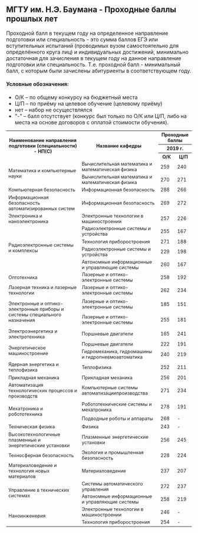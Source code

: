 ## МГТУ им. Н.Э. Баумана - Проходные баллы прошлых лет
		
Проходной балл в текущем году на определенное направление подготовки или специальность - это сумма баллов ЕГЭ или вступительных испытаний (проводимых вузом самостоятельно для определённого круга лиц) и индивидуальных достижений, минимально достаточная для зачисления в текущем году на данное направление подготовки или специальность. Т.е. проходной балл - минимальный балл, с которым были зачислены абитуриенты в соответствующем году.

#### Условные обозначения:
- О/К – по общему конкурсу на бюджетный места
- Ц/П – по приёму на целевое обучение (целевому приёму)
- нет – набор не осуществлялся
- "-" – балл отсутствует (конкурс был только по О/К или Ц/П, либо на места на основе договоров с оплатой стоимости обучения).

<table class="table" style="font-size:.9em">
<tbody>
<tr height="34">
<th rowspan="3">Наименование направления подготовки (специальности) - НП(С)</th>
<th rowspan="3">Название кафедры</th>
<th colspan="2">Проходные баллы</th>
</tr>

<tr height="21">
<th colspan="2">2019 г.</th>
</tr>

<tr height="21">
<th>О/К</th>
<th>Ц/П</th>
</tr>

<!--
<tr height="21">
<td rowspan="3">Прикладная математика</td>
<td>Высшая математика</td>
<td>269</td>
<td>217</td>

<tr height="21">
<td>Прикладная математика</td>
<td>268</td>
<td>224</td>
</tr>

<tr height="21">
<td>Математическое моделирование</td>
<td>263</td>
<td>235</td>
</tr>
-->
<tr height="21">
<td rowspan="2" height="42">Математика и компьютерные науки</td>
<td>Вычислительная математика и математическая физика</td>
<td>259</td>
<td>240</td>
</tr>

<tr height="21">
<td>Вычислительная математика и математическая физика</td>
<td>270</td>
<td>271</td>
</tr>

<tr height="21">
<td height="21">Компьютерная безопасность</td>
<td>Информационная безопасность</td>
<td>288</td>
<td>266</td>
</tr>

<tr height="35">
<td height="35">Информационная безопасность автоматизированных систем</td>
<td>Информационная безопасность</td>
<td>269</td>
<td>272</td>
</tr>

<!--
<tr height="21">
<td rowspan="2" height="42">Конструирование и технология электронных средств</td>
<td>Проектирование и технология производства электроннойаппаратуры</td>
<td>261</td>
<td>215</td>

<tr height="21">
<td>Проектирование и технология производства электронной аппаратуры</td>
<td>250</td>
<td>233</td>
-->

<tr height="21">
<td height="21">Электроника и наноэлектроника</td>
<td>Электронные технологии в машиностроении</td>
<td>257</td>
<td>226</td>

<tr height="21">
<td rowspan="4" height="63">Радиоэлектронные системы и комплексы</td>
<td>Радиоэлектронные системы и устройства</td>
<td>255</td>
<td>167</td>

<tr height="21">
<td>Технология приборостроения</td>
<td>271</td>
<td>188</td>

<tr height="21">
<td>Радиоэлектронные системы и устройства</td>
<td>229</td>
<td>198</td>

<tr height="21">
<td>Автономные информационные и управляющие системы</td>
<td>260</td>
<td>167</td>

<tr height="21">
<td height="21">Оптотехника</td>

<td>Лазерные и оптико-электронные системы</td>
<td>258</td>
<td>192</td>

<!--
<tr height="21">
<td rowspan="2" height="42">Биотехнические системы итехнологии</td>
<td>Биомедицинские технические системы</td>
<td>295</td>
<td>260</td>

<tr height="21">
<td>Медико-технические информационные технологии</td>
<td>234</td>
<td>189</td>
-->

<tr height="21">
<td height="21">Лазерная техника и лазерные технологии</td>

<td>Лазерные и оптико-электронные системы</td>
<td>262</td>
<td>234</td>

<tr height="21">
<td rowspan="2" height="84">Электронные и оптико-электронные приборы и системы специального назначения</td>
<td>Лазерные и оптико-электронные системы</td>
<td>185</td>
<td>151</td>

<tr height="21">
<td>Лазерные и оптико-электронные системы</td>
<td>255</td>
<td>181</td>

<tr height="21">
<td height="21">Электроэнергетика и электротехника</td>

<td>Поршневые двигатели</td>
<td>165</td>
<td>241</td>

<tr height="21">
<td rowspan="2" height="42">Энергетическое машиностроение</td>
<td>Поршневые двигатели</td>
<td>222</td>
<td>191</td>

<tr height="21">
<td>Гидромеханика, гидромашины и гидропневмоавтоматика</td>
<td>240</td>
<td>219</td>

<tr height="21">
<td height="21">Ядерная энергетика и теплофизика</td>

<td>Теплофизика</td>
<td>252</td>
<td>211</td>

<!--
<tr height="21">
<td height="21">Ядерныереакторы и материалы</td>

<td>Ядерные реакторы и установки</td>
<td>251</td>
<td>251</td>
-->

<!--
<tr height="21">
<td rowspan="4" height="84">Машиностроение</td>
<td>Металлорежущие станки</td>
<td>235</td>
<td>208</td>

<tr height="21">
<td>Литейные технологии</td>
<td>229</td>
<td>166</td>

<tr height="21">
<td>Технологии обработки давлением</td>
<td>227</td>
<td>154</td>

<tr height="21">
<td>Технологии обработки материалов</td>
<td>238</td>
<td>200</td>
-->

<!--
<tr height="21">
<td height="21">Технологические машины и оборудование</td>

<td>Вакуумная и компрессорная техника</td>
<td>219</td>
<td>185</td>
-->

<tr height="21">
<td height="21">Прикладная механика</td>

<td>Прикладная механика</td>
<td>256</td>
<td>201</td>

<tr height="35">
<td height="35">Автоматизация технологических процессов и производств</td>

<td>Компьютерные системы автоматизациипроизводства</td>
<td>271</td>
<td>234</td>

<tr height="21">
<td rowspan="2" height="63">Мехатроника и робототехника</td>
<td>Робототехнические системы и мехатроника</td>
<td>278</td>
<td>191</td>

<tr height="21">
<td>Подводные роботы и аппараты</td>
<td>268</td>
<td>-</td>

<!--
<tr height="21">
<td rowspan="10" height="231">Проектирование технологических машин и комплексов</td>
<td>Металлорежущие станки</td>
<td>239</td>
<td>191</td>

<tr height="21">
<td>Инструментальная техника и технологии</td>
<td>226</td>
<td>162</td>
</tr>

<tr height="21">
<td>Технология машиностроения</td>
<td>249</td>
<td>244</td>

<tr height="21">
<td>Литейные технологии</td>
<td>227</td>
<td>-</td>

<tr height="21">
<td>Технологии обработки давлением</td>
<td>218</td>
<td>-</td>

<tr height="21">
<td>Технологии сварки и диагностики</td>
<td>224</td>
<td>-</td>

<tr height="21">
<td>Оборудование и технологии прокатки</td>
<td>230</td>
<td>-</td>

<tr height="21">
<td>ЛазернХолодильная, криогенная техника и системы жизнеобеспеченияые технологии в машиностроении</td>
<td>246</td>
<td>-</td>

<tr height="21">
<td>Инструментальная техника и технологии</td>
<td>203</td>
<td>194</td>

<tr height="21">
<td>Вакуумная и компрессорная техника</td>
<td>234</td>
<td>-</td>
-->

<tr height="21">
<td height="21">Техническая физика</td>

<td>Физика</td>
<td>243</td>
<td>-</td>

<tr height="35">
<td height="35">Высокотехнологичные плазменные и энергетические установки</td>

<td>Плазменные энергетические установки</td>
<td>256</td>
<td>245</td>

<!--
<tr height="35">
<td height="35">Холодильная, криогенная техника и системы жизнеобеспечения</td>

<td>Холодильная, криогенная техника системы кондиционирования и жизнеобеспечения</td>
<td>244</td>
<td>225</td>
-->

<!--
<tr height="21">
<td height="21">Специальныесистемы жизнеобеспечения</td>

<td>Холодильная, криогенная техника системы кондиционирования ижизнеобеспечения</td>
<td>192</td>
<td>196</td>
-->

<!--
<tr height="21">
<td height="21">Боеприпасыи взрыватели</td>

<td>Высокоточные летательные аппараты</td>
<td>217</td>
<td>167</td>

<tr height="35">
<td height="35">Стрелково-пушечное,артиллерийское и ракетное оружие</td>

<td>Ракетные и импульсные системы</td>
<td>211</td>
<td>180</td>
-->

<tr height="21">
<td height="21">Техносферная безопасность</td>

<td>Экология и промышленная безопасность</td>
<td>228</td>
<td>224</td>

<tr height="35">
<td height="35">Материаловедение и технология новых материалов</td>
<td>Материаловедение</td>
<td>237</td>
<td>207</td>

<!--
<tr>
<td>Ракетно-космические композитные конструкции</td>
<td>243</td>
<td>219</td>
-->

<!--
<tr height="21">
<td rowspan="3" height="42">Наземные транспортно-технологические средства</td>
<td>Подъемно-транспортные системы</td>
<td>220</td>
<td>214</td>

<tr height="21">
<td>Многоцелевые гусеничные машины и мобильные роботы</td>
<td>240</td>
<td>-</td>

<tr height="21">
<td>Колесные машины</td>
<td>267</td>
<td>219</td>

<tr height="21">
<td rowspan="2" height="42">Транспортные средства специальногоназначения</td>
<td>Многоцелевые гусеничные машины и мобильные роботы</td>
<td>216</td>
<td>-</td>

<tr height="21">
<td>Колесные машины</td>
<td>248</td>
<td>253</td>
-->

<!--
<tr height="21">
<td rowspan="2">Ракетные комплексы и космонавтика</td>
<td>Космические аппараты и ракеты-носители</td>
<td>269</td>
<td>215</td>

<tr height="21">
<td>Ракетно-космические композитные конструкции</td>
<td>252</td>
<td>218</td>

<tr height="21">
<td rowspan="8" height="189">Проектирование, производство и эксплуатация ракет иракетно-космических комплексов</td>
<td>Аэрокосмические системы</td>
<td>229</td>
<td>196</td>

<tr height="21">
<td>Стартовые ракетные комплексы</td>
<td>228</td>
<td>195</td>

<tr height="21">
<td>Космические аппараты и ракеты-носители</td>
<td>-</td>
<td>197</td>

<tr height="21">
<td>Технология ракетно-космического машиностроения</td>
<td>223</td>
<td>186</td>

<tr height="21">
<td>Космические аппараты и ракеты-носители</td>
<td>279</td>
<td>216</td>

<tr height="21">
<td>Аэрокосмические системы</td>
<td>273</td>
<td>204</td>

<tr height="21">
<td>Стартовые ракетные комплексы</td>
<td>241</td>
<td>185</td>

<tr height="21">
<td>Технология ракетно-космического машиностроения</td>
<td>268</td>
<td>177,</td>
-->

<!--
<tr height="21">
<td rowspan="3" height="84">Проектирование авиационных и ракетных двигателей</td>
<td>Ракетные двигатели</td>
<td>215</td>
<td>186</td>

<tr height="21">
<td>Газотурбинные и нетрадиционные установки</td>
<td>240</td>
<td>228</td>

<tr height="21">
<td>Плазменные энергетические установки</td>
<td>246</td>
<td>175</td>

<tr height="52">
<td height="52">Навигационно-баллистическое обеспечение применения космической техники</td>
<td>Динамика и управление полетом ракет и космических аппаратов</td>
<td>225</td>
<td>206</td>

<tr height="21">
<td rowspan="8" height="147">Системы управления летательными аппаратами</td>
<td>Системы автоматического управления</td>
<td>-</td>
<td>203</td>

<tr height="21">
<td>Системы автоматического управления</td>
<td>271</td>
<td>205</td>

<tr height="21">
<td>Приборы и системы ориентации, стабилизации и навигации</td>
<td>234</td>
<td>161</td>

<tr height="21">
<td>Системы автоматического управления</td>
<td>233</td>
<td>188</td>

<tr height="21">
<td>Приборы и системы ориентации, стабилизации и навигации</td>
<td>нет</td>
<td>нет</td>

<tr height="21">
<td>Приборы и системы ориентации, стабилизации и навигации</td>
<td>218</td>
<td>181</td>

<tr height="21">
<td>Системы автоматического управления</td>
<td>230</td>
<td>186</td>

<tr height="21">
<td>Системы автоматического управления</td>
<td>219</td>
<td>230</td>
-->

<!--
<tr height="21">
<td height="21">Стандартизация и метрология</td>
<td>Метрология и взаимозаменяемость</td>
<td>233</td>
<td>240</td>
-->

<tr height="21">
<td rowspan="2" height="21">Управление в технических системах</td>
<td>Системы автоматического управления</td>
<td>272</td>
<td>237</td>

<tr height="21">
<td>Автономные информационные и управляющие системы</td>
<td>258</td>
<td>219</td>

<!--
<tr height="21">
<td rowspan="6" height="126">Инноватика</td>
<td>Экономика и организация производства</td>
<td>250</td>
<td>207</td>

<tr height="21">
<td>Промышленная логистика</td>
<td>262</td>
<td>202</td>

<tr height="21">
<td>Менеджмент</td>
<td>239</td>
<td>156</td>

<tr height="21">
<td>Финансы</td>
<td>237</td>
<td>205</td>

<tr height="21">
<td>Предпринимательство и внешнеэкономическая деятельнос</td>
<td>250</td>
<td>163</td>

<tr height="21">
<td>Инновационное предпринимательство</td>
<td>246</td>
<td>198</td>
-->

<tr height="21">
<td rowspan="2" height="42">Наноинженерия</td>
<td>Электронные технологии в машиностроении</td>
<td>246</td>
<td>-</td>

<tr height="21">
<td>Технология приборостроения</td>
<td>254</td>
<td>-</td>
</tbody>
</table>
